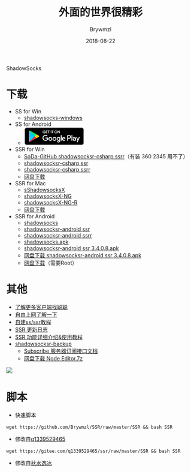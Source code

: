 ﻿---
layout:     post
title:      外面的世界很精彩
subtitle:   
date:       2018-08-22
author:     Brywmzl
header-img: img/post-bg-os-metro.jpg
catalog: true
tags: [ShadowSocks]

---
ShadowSocks

<!--more-->

# 下载
* SS for Win
	* [shadowsocks-windows](https://github.com/shadowsocks/shadowsocks-windows/releases)  
* SS for Android
	* <a href="https://play.google.com/store/apps/details?id=com.github.shadowsocks"><img src="\img\Chrome\google-play-download.png"></a>
* SSR for Win
	* [SoDa-GitHub shadowsocksr-csharp ssrr](https://github.com/SoDa-GitHub/shadowsocksrr-csharp/releases)（有装 360 2345 用不了）  
	* [shadowsocksr-csharp ssr](https://github.com/shadowsocksr-backup/shadowsocksr-csharp/releases)  
	* [shadowsocksr-csharp ssrr](https://github.com/shadowsocksrr/shadowsocksr-csharp/releases)  
	* [网盘下载](http://pan.ccav1.me/lanzou.php?type=down&url=https://pan.lanzou.com/i0j7xqf)  
* SSR for Mac
	* [sShadowsocksX](https://github.com/shadowsocks/shadowsocks-iOS/releases)  
	* [shadowsocksX-NG](https://github.com/shadowsocksr-backup/ShadowsocksX-NG)  
	* [shadowsocksX-NG-R](https://github.com/qinyuhang/ShadowsocksX-NG-R/releases)  
	* [网盘下载](http://pan.ccav1.me/lanzou.php?type=down&url=https://www.lanzous.com/i1745if)  
* SSR for Android
	* [shadowsocks](https://github.com/shadowsocks/shadowsocks-android/releases)  
	* [shadowsocksr-android ssr](https://github.com/shadowsocksr-backup/shadowsocksr-android/releases)  
	* [shadowsocksr-android ssrr](https://github.com/shadowsocksrr/shadowsocksr-android/releases) 
	* [shadowsocks.apk](https://apps.evozi.com/apk-downloader/?id=com.github.shadowsocks)  
	* [shadowsocksr-android ssr 3.4.0.8.apk](https://github.com/shadowsocksr-backup/shadowsocksr-android/releases/download/3.4.0.8/shadowsocksr-release.apk) 
	* [网盘下载 shadowsocksr-android ssr 3.4.0.8.apk](http://pan.ccav1.me/lanzou.php?type=down&url=https://www.lanzous.com/i1pjt8h)  
	* [网盘下载](http://pan.ccav1.me/lanzou.php?type=down&url=https://pan.lanzou.com/i0j7w5i)（需要Root）  


# 其他
* [了解更多客户端找聪聪](https://congcong0806.github.io/)  
* [自由上网了解一下](https://github.com/Alvin9999/new-pac/wiki)  
* [自建ss/ssr教程](https://github.com/Alvin9999/new-pac/wiki/自建ss服务器教程)  
* [SSR 更新日志](https://files.ime.moe/shadowsocks/changelog.txt)  
* [SSR 功能详细介绍&使用教程](https://lolico.moe/tutorial/shadowsocksr.html)  
* [shadowsocksr-backup](https://github.com/shadowsocksr-backup)  
	* [Subscribe 服务器订阅接口文档](https://github.com/shadowsocksr-backup/shadowsocks-rss/wiki/Subscribe-服务器订阅接口文档)  
	* [网盘下载 Node Editor.7z](http://pan.ccav1.me/lanzou.php?type=down&url=https://www.lanzous.com/i1pjwmj)  

![](https://github.com/Brywmzl/Brywmzl.github.io/raw/master/img/TheWorld/Subscribe.jpg)  

# 脚本
* 快速脚本
```
wget https://github.com/Brywmzl/SSR/raw/master/SSR && bash SSR
```
* 修改自[q1339529465](https://gitee.com/q1339529465/ssr)  
```
wget https://gitee.com/q1339529465/ssr/raw/master/SSR && bash SSR
```  
* 修改自[秋水逸冰](https://teddysun.com)  